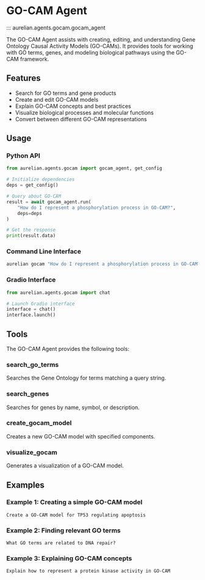 # GO-CAM Agent

::: aurelian.agents.gocam.gocam_agent

The GO-CAM Agent assists with creating, editing, and understanding Gene Ontology Causal Activity Models (GO-CAMs). It provides tools for working with GO terms, genes, and modeling biological pathways using the GO-CAM framework.

## Features

- Search for GO terms and gene products
- Create and edit GO-CAM models
- Explain GO-CAM concepts and best practices
- Visualize biological processes and molecular functions
- Convert between different GO-CAM representations

## Usage

### Python API

```python
from aurelian.agents.gocam import gocam_agent, get_config

# Initialize dependencies
deps = get_config()

# Query about GO-CAM
result = await gocam_agent.run(
    "How do I represent a phosphorylation process in GO-CAM?",
    deps=deps
)

# Get the response
print(result.data)
```

### Command Line Interface

```bash
aurelian gocam "How do I represent a phosphorylation process in GO-CAM?"
```

### Gradio Interface

```python
from aurelian.agents.gocam import chat

# Launch Gradio interface
interface = chat()
interface.launch()
```

## Tools

The GO-CAM Agent provides the following tools:

### search_go_terms

Searches the Gene Ontology for terms matching a query string.

### search_genes

Searches for genes by name, symbol, or description.

### create_gocam_model

Creates a new GO-CAM model with specified components.

### visualize_gocam

Generates a visualization of a GO-CAM model.

## Examples

### Example 1: Creating a simple GO-CAM model

```
Create a GO-CAM model for TP53 regulating apoptosis
```

### Example 2: Finding relevant GO terms

```
What GO terms are related to DNA repair?
```

### Example 3: Explaining GO-CAM concepts

```
Explain how to represent a protein kinase activity in GO-CAM
```
